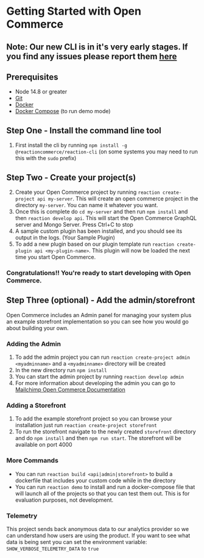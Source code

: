# Getting Started with Open Commerce

## Note: Our new CLI is in it's **very early stages**. If you find any issues please report them [here](https://github.com/reactioncommerce/cli/issues)

## Prerequisites

* Node 14.8 or greater
* [Git](https://git-scm.com/)
* [Docker](https://www.docker.com/)
* [Docker Compose](https://docs.docker.com/compose/) (to run demo mode)


## Step One - Install the command line tool

1. First install the cli by running `npm install -g @reactioncommerce/reaction-cli` (on some systems you may need to run this with the `sudo` prefix)

## Step Two - Create your project(s)

2. Create your Open Commerce project by running `reaction create-project api my-server`. This will create an open commerce project in the directory `my-server`. You can name it whatever you want.
3. Once this is complete do `cd my-server` and then run `npm install` and then `reaction develop api`. This will start the Open Commerce GraphQL server and Mongo Server. Press Ctrl+C to stop
4. A sample custom plugin has been installed, and you should see its output in the logs. (Your Sample Plugin)
5. To add a new plugin based on our plugin template run `reaction create-plugin api <my-plugin-name>`. This plugin will now be loaded the next time you start Open Commerce.

### Congratulations!! You're ready to start developing with Open Commerce.

## Step Three (optional) - Add the admin/storefront

Open Commerce includes an Admin panel for managing your system plus an example storefront implementation so you can see how you would go about building your own.

### Adding the Admin

1. To add the admin project you can run `reaction create-project admin <myadminname>` and a `<myadminname>` directory will be created
2. In the new directory run `npm install`
3. You can start the admin project by running `reaction develop admin`
5. For more information about developing the admin you can go to [Mailchimp Open Commerce Documentation](https://mailchimp.com/developer/open-commerce/)

### Adding a Storefront

1. To add the example storefront project so you can browse your installation just run `reaction create-project storefront`
2. To run the storefront navigate to the newly created `storefront` directory and do `npm install` and then `npm run start`. The storefront will be available on port 4000

### More Commands

* You can run `reaction build <api|admin|storefront>` to build a dockerfile that includes your custom code while in the directory
* You can run `reaction demo` to install and run a docker-compose file that will launch all of the projects so that you can test them out. This is for evaluation purposes, not development.


### Telemetry

This project sends back anonymous data to our analytics provider so we can understand how users are using the product.
If you want to see what data is being sent you can set the environment variable: `SHOW_VERBOSE_TELEMETRY_DATA` to `true`


